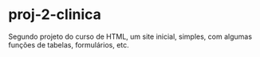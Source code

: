 # proj-2-clinica
Segundo projeto do curso de HTML, um site inicial, simples, com algumas funções de tabelas, formulários, etc. 
